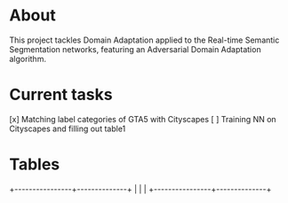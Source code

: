 # About
This project tackles Domain Adaptation applied to the Real-time Semantic Segmentation
networks, featuring an Adversarial Domain Adaptation algorithm.

# Current tasks
[x] Matching label categories of GTA5 with Cityscapes
[ ] Training NN on Cityscapes and filling out table1

# Tables

+----------------+--------------+
|                |              |
+----------------+--------------+
